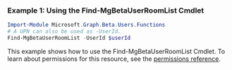 ### Example 1: Using the Find-MgBetaUserRoomList Cmdlet
```powershell
Import-Module Microsoft.Graph.Beta.Users.Functions
# A UPN can also be used as -UserId.
Find-MgBetaUserRoomList -UserId $userId
```
This example shows how to use the Find-MgBetaUserRoomList Cmdlet.
To learn about permissions for this resource, see the [permissions reference](/graph/permissions-reference).
